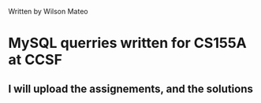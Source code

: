 Written by Wilson Mateo

MySQL querries written for CS155A at CCSF
=========================================

I will upload the assignements, and the solutions
--------------


